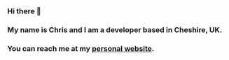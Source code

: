 ### Hi there 👋

### My name is Chris and I am a developer based in Cheshire, UK.

### You can reach me at my [personal website](https://pageyboy.github.io/). 
